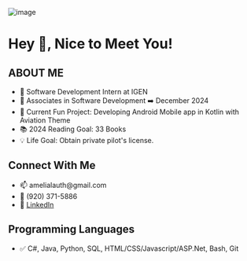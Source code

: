 ![image](https://github.com/alauth22/alauth22/assets/89803948/fc9b24ef-ae34-47c8-a7e5-c84553297ead)<h1 align="left">Hey 👋, Nice to Meet You!</h1>

<h2 align="left">ABOUT ME</h2>
<ul>
  <li> 💼 Software Development Intern at IGEN</li>
  <li> 🏫 Associates in Software Development ➡️ December 2024 </li>
  <li> 🌱 Current Fun Project: Developing Android Mobile app in Kotlin with Aviation Theme</li>
  <li> 📚 2024 Reading Goal: 33 Books</li>
  <li> 💡 Life Goal: Obtain private pilot's license. </li>
</ul>

<h2 align="left">Connect With Me</h2>
<ul>
  <li> 📫 amelialauth@gmail.com</li>
  <li> 📱 (920) 371-5886</li>
  <li> 🔗 <a href="https://www.linkedin.com/in/alauth22">LinkedIn</a></li>
</ul>

<h2 align="left">Programming Languages</h3>
<ul>
  <li> ✅ C#, Java, Python, SQL, HTML/CSS/Javascript/ASP.Net, Bash, Git</li>
</ul>
